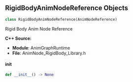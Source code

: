 ## RigidBodyAnimNodeReference Objects

```python
class RigidBodyAnimNodeReference(AnimNodeReference)
```

Rigid Body Anim Node Reference

**C++ Source:**

- **Module**: AnimGraphRuntime
- **File**: AnimNode_RigidBody_Library.h

<a id="unreal.RigidBodyAnimNodeReference.__init__"></a>

#### __init__

```python
def __init__() -> None
```

<a id="unreal.AnimNode_RotationMultiplier"></a>